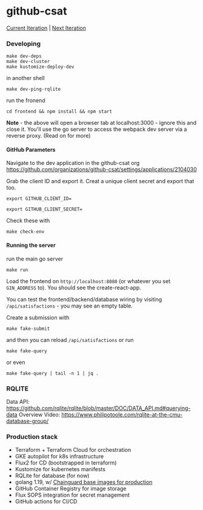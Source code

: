 # github-csat

[Current Iteration](https://github.com/orgs/github-csat/projects/1/views/2) | [Next Iteration](https://github.com/orgs/github-csat/projects/1/views/3)

### Developing

```shell
make dev-deps
make dev-cluster
make kustomize-deploy-dev
```
in another shell

```
make dev-ping-rqlite
```

run the fronend

```
cd frontend && npm install && npm start
```

**Note** - the above will open a browser tab at localhost:3000 - ignore this and close it. You'll use
the go server to access the webpack dev server via a reverse proxy. (Read on for more)


#### GitHub Parameters

Navigate to the dev application in the github-csat org https://github.com/organizations/github-csat/settings/applications/2104030

Grab the client ID and export it. Creat a unique client secret and export that too.

```
export GITHUB_CLIENT_ID=
```

```
export GITHUB_CLIENT_SECRET=
```

Check these with

```
make check-env
```

#### Running the server

run the main go server

```
make run
```

Load the frontend on `http://localhost:8080` (or whatever you set `GIN_ADDRESS` to). You should see the create-react-app.

You can test the frontend/backend/database wiring by visiting `/api/satisfactions` - you may see an empty table.

Create a submission with

```
make fake-submit
```

and then you can reload `/api/satisfactions` or run

```
make fake-query
```

or even

```
make fake-query | tail -n 1 | jq .
```

### RQLITE

Data API: https://github.com/rqlite/rqlite/blob/master/DOC/DATA_API.md#querying-data
Overview Video: https://www.philipotoole.com/rqlite-at-the-cmu-database-group/

### Production stack

- Terraform + Terraform Cloud for orchestration
- GKE autopilot for k8s infrastructure
- Flux2 for CD (bootstrapped in terraform)
- Kustomize for kubernetes manifests
- RQLite for database (for now)
- golang 1.19, w/ [Chainguard base images for production](https://github.com/chainguard-images/images/tree/main/images/go#dockerfile-example)
- GitHub Container Registry for image storage
- Flux SOPS integration for secret management
- GitHub actions for CI/CD
